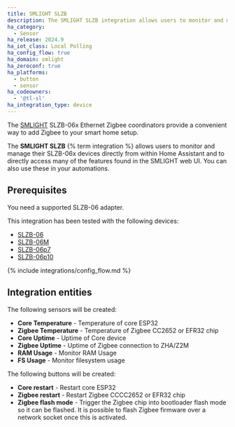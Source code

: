 ```yaml
---
title: SMLIGHT SLZB
description: The SMLIGHT SLZB integration allows users to monitor and manage their SMLIGHT SLZB-06x devices from directly within Home Assistant.
ha_category:
  - Sensor
ha_release: 2024.9
ha_iot_class: Local Polling
ha_config_flow: true
ha_domain: smlight
ha_zeroconf: true
ha_platforms:
  - button
  - sensor
ha_codeowners:
  - '@tl-sl'
ha_integration_type: device
---
```


The [SMLIGHT](https://smlight.tech) SLZB-06x Ethernet Zigbee coordinators
provide a convenient way to add Zigbee to your smart home setup.

The **SMLIGHT SLZB** {% term integration %} allows users to monitor and manage their SLZB-06x devices
directly from within Home Assistant and to directly access many of the
features found in the SMLIGHT web UI. You can also use these in your automations.

## Prerequisites

You need a supported SLZB-06 adapter.

 This integration has been tested with the following devices:

- [SLZB-06](https://smlight.tech/product/slzb-06)
- [SLZB-06M](https://smlight.tech/product/slzb-06m)
- [SLZB-06p7](https://smlight.tech/product/slzb-06p7)
- [SLZB-06p10](https://smlight.tech/product/slzb-06p10/)
  
{% include integrations/config_flow.md %}

## Integration entities

The following sensors will be created:

- **Core Temperature** - Temperature of core ESP32
- **Zigbee Temperature** - Temperature of Zigbee CC2652 or EFR32 chip
- **Core Uptime** - Uptime of Core device
- **Zigbee Uptime** - Uptime of Zigbee connection to ZHA/Z2M
- **RAM Usage** - Monitor RAM Usage
- **FS Usage** - Monitor filesystem usage

The following buttons will be created:

- **Core restart** - Restart core ESP32
- **Zigbee restart** - Restart Zigbee CCCC2652 or EFR32 chip
- **Zigbee flash mode** - Trigger the Zigbee chip into bootloader flash mode so it can be flashed. It is possible to flash Zigbee firmware over a network socket once this is activated.

